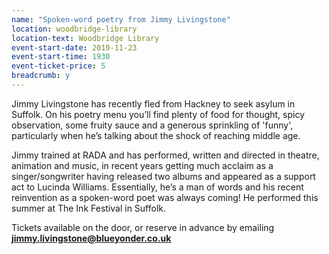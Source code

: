 ```yaml
---
name: "Spoken-word poetry from Jimmy Livingstone"
location: woodbridge-library
location-text: Woodbridge Library
event-start-date: 2019-11-23
event-start-time: 1930
event-ticket-price: 5
breadcrumb: y
---
```


Jimmy Livingstone has recently fled from Hackney to seek asylum in Suffolk. On his poetry menu you’ll find plenty of food for thought, spicy observation, some fruity sauce and a generous sprinkling of 'funny', particularly when he’s talking about the shock of reaching middle age.

Jimmy trained at RADA and has performed, written and directed in theatre, animation and music, in recent years getting much acclaim as a singer/songwriter having released two albums and appeared as a support act to Lucinda Williams. Essentially, he’s a man of words and his recent reinvention as a spoken-word poet was always coming! He performed this summer at The Ink Festival in Suffolk. 

Tickets available on the door, or reserve in advance by emailing **jimmy.livingstone@blueyonder.co.uk**
